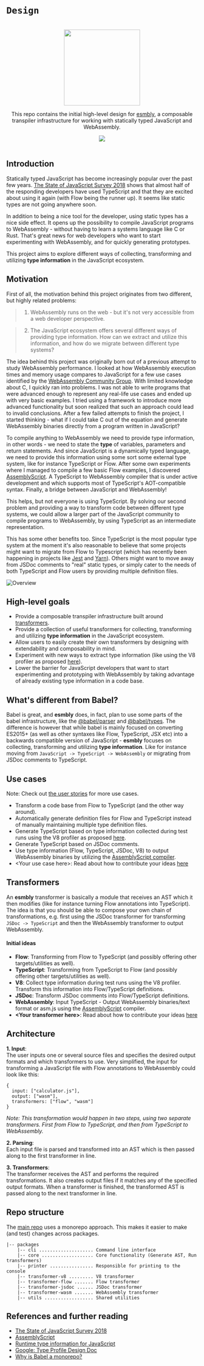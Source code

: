 # `Design`
<p align="center">
  <br>
  <a href="https://github.com/esmbly/">
    <img src="./media/icon.svg" width="200"/>
  </a>
</p>

<p align="center">
  This repo contains the initial high-level design for <a href="https://github.com/esmbly/esmbly">esmbly</a>, a composable transpiler infrastructure for working with statically typed JavaScript and WebAssembly.
</p>

<p align="center">
  <a title="MIT License" href="LICENSE">
    <img src="https://img.shields.io/github/license/gridsome/gridsome.svg?style=flat-square&label=License&colorB=6cc24a">
  </a>
  <br>
  <br>
</p>

## Introduction
Statically typed JavaScript has become increasingly popular over the past few years. [The State of JavaScript Survey 2018](https://2018.stateofjs.com/) shows that almost half of the responding developers have used TypeScript and that they are excited about using it again (with Flow being the runner up). It seems like static types are not going anywhere soon.

In addition to being a nice tool for the developer, using static types has a nice side effect. It opens up the possibility to compile JavaScript programs to WebAssembly - without having to learn a systems language like C or Rust. That's great news for web developers who want to start experimenting with WebAssembly, and for quickly generating prototypes.

This project aims to explore different ways of collecting, transforming and utilizing **type information** in the JavaScript ecosystem.

## Motivation
First of all, the motivation behind this project originates from two different, but highly related problems:
> 1. WebAssembly runs on the web - but it's not very accessible from a web developer perspective.

> 2. The JavaScript ecosystem offers several different ways of providing type information. How can we extract and utilize this information, and how do we migrate between different type systems?

The idea behind this project was originally born out of a previous attempt to study WebAssembly performance. I looked at how WebAssembly execution times and memory usage compares to JavaScript for a few use cases identified by the [WebAssembly Community Group](https://webassembly.org/docs/use-cases/). With limited knowledge about C, I quickly ran into problems. I was not able to write programs that were advanced enough to represent any real-life use cases and ended up with very basic examples. I tried using a framework to introduce more advanced functionality but soon realized that such an approach could lead to invalid conclusions. After a few failed attempts to finish the project, I started thinking - what if I could take C out of the equation and generate WebAssembly binaries directly from a program written in JavaScript?

To compile anything to WebAssembly we need to provide type information, in other words - we need to state the **type** of variables, parameters and return statements. And since JavaScript is a dynamically typed language, we need to provide this information using some sort some external type system, like for instance TypeScript or Flow. After some own experiments where I managed to compile a few basic Flow examples, I discovered [AssemblyScript](https://github.com/AssemblyScript/assemblyscript). A TypeScript to WebAssembly compiler that is under active development and which supports most of TypeScript's AOT-compatible syntax. Finally, a bridge between JavaScript and WebAssembly!

This helps, but not everyone is using TypeScript. By solving our second problem and providing a way to transform code between different type systems, we could allow a larger part of the JavaScript community to compile programs to WebAssembly, by using TypeScript as an intermediate representation. 

This has some other benefits too. Since TypeScript is the most popular type system at the moment it's also reasonable to believe that some projects might want to migrate from Flow to Typescript (which has recently been happening in projects like [Jest](https://github.com/facebook/jest/issues/7807) and [Yarn](https://github.com/yarnpkg/yarn/issues/6953)). Others might want to move away from JSDoc comments to "real" static types, or simply cater to the needs of both TypeScript and Flow users by providing multiple definition files.

![Overview](media/overview.svg "Overview")

## High-level goals
- Provide a composable transpiler infrastructure built around [transformers](#transformers).
- Provide a collection of useful transformers for collecting, transforming and utilizing **type information** in the JavaScript ecosystem.
- Allow users to easily create their own transformers by designing with extendability and composability in mind.
- Experiment with new ways to extract type information (like using the V8 profiler as proposed [here](https://docs.google.com/document/d/1JY7pUCAk8gegyi6UkIdln6j_AeJqQucZg92advaMJY4/edit#heading=h.xgjl2srtytjt)).
- Lower the barrier for JavaScript developers that want to start experimenting and prototyping with WebAssembly by taking advantage of already existing type information in a code base.

## What's different from Babel?
Babel is great, and **esmbly** does, in fact, plan to use some parts of the babel infrastructure, like the [@babel/parser](https://babeljs.io/docs/en/next/babel-parser) and [@babel/types](https://babeljs.io/docs/en/next/babel-types.html). The difference is however that while babel is mainly focused on converting ES2015+ (as well as other syntaxes like Flow, TypeScript, JSX etc) into a backwards compatible version of JavaScript - **esmbly** focuses on collecting, transforming and utilizing **type information**. Like for instance moving from `JavaScript -> TypeScript -> WebAssembly` or migrating from JSDoc comments to TypeScript.

## Use cases
Note: Check out [the user stories](Stories.md) for more use cases.
- Transform a code base from Flow to TypeScript (and the other way around).
- Automatically generate definition files for Flow and TypeScript instead of manually maintaining multiple type definition files.
- Generate TypeScript based on type information collected during test runs using the V8 profiler as proposed [here](https://docs.google.com/document/d/1JY7pUCAk8gegyi6UkIdln6j_AeJqQucZg92advaMJY4/edit#heading=h.xgjl2srtytjt).
- Generate TypeScript based on JSDoc comments.
- Use type information (Flow, TypeScript, JSDoc, V8) to output WebAssembly binaries by utilizing the [AssemblyScript compiler](https://github.com/AssemblyScript/assemblyscript).
- \<Your use case here\>: Read about how to contribute your ideas [here](CONTRIBUTING.md)


## Transformers
An **esmbly** transformer is basically a module that receives an AST which it then modifies (like for instance turning Flow annotations into TypeScript). The idea is that you should be able to compose your own chain of transformations, e.g. first using the JSDoc transformer for transforming `JSDoc -> TypeScript` and then the WebAssembly transformer to output WebAssembly. 

#### Initial ideas
- **Flow**: Transforming from Flow to TypeScript (and possibly offering other targets/utilities as well).
- **TypeScript**: Transforming from TypeScript to Flow (and possibly offering other targets/utilities as well).
- **V8**: Collect type information during test runs using the V8 profiler. Transform this information into Flow/TypeScript definitions.
- **JSDoc**: Transform JSDoc comments into Flow/TypeScript definitions.
- **WebAssembly**: Input TypeScript - Output WebAssembly binaries/text format or asm.js using the [AssemblyScript](https://github.com/AssemblyScript/assemblyscript) compiler.
- **\<Your transformer here\>**: Read about how to contribute your ideas [here](CONTRIBUTING.md)

## Architecture
**1. Input**:   
The user inputs one or several source files and specifies the desired output formats and which transformers to use. Very simplified, the input for transforming a JavaScript file with Flow annotations to WebAssembly could look like this:
```
{
  input: ["calculator.js"],
  output: ["wasm"],
  transformers: ["flow", "wasm"]
}
```
_Note: This transformation would happen in two steps, using two separate transformers. First from Flow to TypeScript, and then from TypeScript to WebAssembly._

**2. Parsing**:   
Each input file is parsed and transformed into an AST which is then passed along to the first transformer in line.

**3. Transformers**:   
The transformer receives the AST and performs the required transformations. It also creates output files if it matches any of the specified output formats. When a transformer is finished, the transformed AST is passed along to the next transformer in line.

## Repo structure 
The [main repo](https://github.com/esmbly/esmbly) uses a monorepo approach. This makes it easier to make (and test) changes across packages.
```
|-- packages
    |-- cli .................... Command line interface
    |-- core ................... Core functionality (Generate AST, Run transformers)
    |-- printer ................ Responsible for printing to the console
    |-- transformer-v8 ......... V8 transformer
    |-- transformer-flow ....... Flow transformer
    |-- transformer-jsdoc ...... JSDoc transformer
    |-- transformer-wasm ....... WebAssembly transformer
    |-- utils .................. Shared utilities

```

## References and further reading
- [The State of JavaScript Survey 2018](https://2018.stateofjs.com/)
- [AssemblyScript](https://github.com/AssemblyScript/assemblyscript)
- [Runtime type information for JavaScript](https://medium.com/fhinkel/runtime-type-information-for-javascript-b134faac3c0a)
- [Google: Type Profile Design Doc](https://docs.google.com/document/d/1JY7pUCAk8gegyi6UkIdln6j_AeJqQucZg92advaMJY4/edit#heading=h.xgjl2srtytjt)
- [Why is Babel a monorepo?](https://github.com/babel/babel/blob/master/doc/design/monorepo.md)
